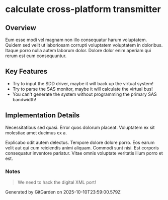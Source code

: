 # calculate cross-platform transmitter

## Overview
Eum esse modi vel magnam non illo consequatur harum voluptatem. Quidem sed velit ut laboriosam corrupti voluptatem voluptatem in doloribus. Itaque porro nulla autem laborum dolor. Dolore dolor enim aperiam qui rerum est eum consequuntur.

## Key Features
- Try to input the SDD driver, maybe it will back up the virtual system!
- Try to parse the SAS monitor, maybe it will calculate the virtual bus!
- You can't generate the system without programming the primary SAS bandwidth!

## Implementation Details
Necessitatibus sed quasi. Error quos dolorum placeat. Voluptatem ex sit molestiae amet ducimus ex a.
 Explicabo odit autem delectus. Tempore dolore dolore porro. Eos earum velit aut qui cum reiciendis animi aliquam. Commodi sunt nisi. Est corporis consequatur inventore pariatur. Vitae omnis voluptate veritatis illum porro et est.

### Notes
> We need to hack the digital XML port!

Generated by GitGarden on 2025-10-10T23:59:00.579Z